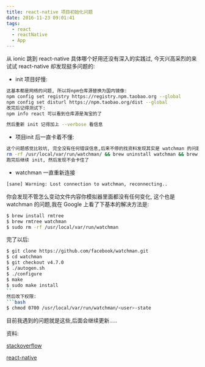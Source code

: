 ```yaml
---
title: react-native 项目初始化问题
date: 2016-11-23 09:01:41
tags:
  - react
  - reactNative
  - App
---
```

从 ionic 跳到 react-native 具体哪个好用还没有深入的实践过, 今天兴高采烈的来试试 react-native 却发现挺多问题的:
* init 项目好慢:
```bash
这基本都是网络的问题, 所以将npm仓库源替换为国内镜像:
npm config set registry https://registry.npm.taobao.org --global
npm config set disturl https://npm.taobao.org/dist --global
改完后记得测试下:
npm info react 可以看到仓库源是淘宝的了

然后重新 init 记得加上 --verbose 看信息
```
* 项目init 后一直卡着不懂:
```bash
这个问题感觉比较坑, 完全没有任何错误信息,后来不停的找资料发现其实是 watchman 的问题导致的, 所以这就好解决了:
rm -rf /usr/local/var/run/watchman/ && brew uninstall watchman && brew install watchman
跑完后继续 init, 然后发现不会卡住了
```

* watchman 一直重新连接
```bash
[sane] Warning: Lost connection to watchman, reconnecting..
```
你会发现不管怎么变动文件内容你模拟器里面都没有任何变化, 这个也是 watchman 的问题,我在 Google 上看了下基本的解决方法是:
```bash
$ brew install rmtree
$ brew rmtree watchman
$ sudo rm -rf /usr/local/var/run/watchman
```
完了以后:
```bash
$ git clone https://github.com/facebook/watchman.git
$ cd watchman
$ git checkout v4.7.0
$ ./autogen.sh
$ ./configure
$ make
$ sudo make install
``
然后改下权限:
```bash
$ chmod 0700 /usr/local/var/run/watchman/<user>-state
```

目前我遇到的问题就是这些,后面会继续更新.....

资料:

[stackoverflow][1]


[react-native][2]


  [1]: http://stackoverflow.com/questions/40414166/react-native-npm-start-with-watchman-error
  [2]: https://github.com/facebook/react-native/issues/9943
